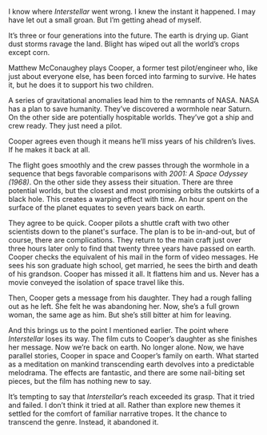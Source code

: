 I know where _Interstellar_ went wrong. I knew the instant it happened. I may have let out a small groan. But I’m getting ahead of myself.

It’s three or four generations into the future. The earth is drying up. Giant dust storms ravage the land. Blight has wiped out all the world’s crops except corn. 

Matthew McConaughey plays Cooper, a former test pilot/engineer who, like just about everyone else, has been forced into farming to survive. He hates it, but he does it to support his two children. 

A series of gravitational anomalies lead him to the remnants of NASA. NASA has a plan to save humanity. They’ve discovered a wormhole near Saturn. On the other side are potentially hospitable worlds. They’ve got a ship and crew ready. They just need a pilot.

Cooper agrees even though it means he’ll miss years of his children’s lives. If he makes it back at all.

The flight goes smoothly and the crew passes through the wormhole in a sequence that begs favorable comparisons with _2001: A Space Odyssey (1968)_. On the other side they assess their situation. There are three potential worlds, but the closest and most promising orbits the outskirts of a black hole. This creates a warping effect with time. An hour spent on the surface of the planet equates to seven years back on earth. 

They agree to be quick. Cooper pilots a shuttle craft with two other scientists down to the planet's surface. The plan is to be in-and-out, but of course, there are complications. They return to the main craft just over three hours later only to find that twenty three years have passed on earth. Cooper checks the equivalent of his mail in the form of video messages. He sees his son graduate high school, get married, he sees the birth and death of his grandson. Cooper has missed it all. It flattens him and us. Never has a movie conveyed the isolation of space travel like this. 

Then, Cooper gets a message from his daughter. They had a rough falling out as he left. She felt he was abandoning her. Now, she’s a full grown woman, the same age as him. But she’s still bitter at him for leaving. 

And this brings us to the point I mentioned earlier. The point where _Interstellar_ loses its way. The film cuts to Cooper’s daughter as she finishes her message. Now we’re back on earth. No longer alone. Now, we have parallel stories, Cooper in space and Cooper’s family on earth. What started as a meditation on mankind transcending earth devolves into a predictable melodrama. The effects are fantastic, and there are some nail-biting set pieces, but the film has nothing new to say.

It’s tempting to say that _Interstellar_’s reach exceeded its grasp. That it tried and failed. I don’t think it tried at all. Rather than explore new themes it settled for the comfort of familiar narrative tropes. It the chance to transcend the genre. Instead, it abandoned it. 
